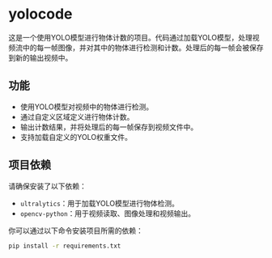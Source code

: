 # yolocode

这是一个使用YOLO模型进行物体计数的项目。代码通过加载YOLO模型，处理视频流中的每一帧图像，并对其中的物体进行检测和计数。处理后的每一帧会被保存到新的输出视频中。

## 功能

- 使用YOLO模型对视频中的物体进行检测。
- 通过自定义区域定义进行物体计数。
- 输出计数结果，并将处理后的每一帧保存到视频文件中。
- 支持加载自定义的YOLO权重文件。

## 项目依赖

请确保安装了以下依赖：

- `ultralytics`：用于加载YOLO模型进行物体检测。
- `opencv-python`：用于视频读取、图像处理和视频输出。

你可以通过以下命令安装项目所需的依赖：

```bash
pip install -r requirements.txt

